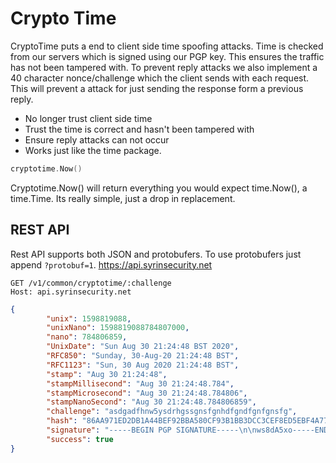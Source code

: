 # Crypto Time

CryptoTime puts a end to client side time spoofing attacks. Time is checked from our servers which is signed using our PGP key. This ensures the traffic has not been tampered with. To prevent reply attacks we also implement a 40 character nonce/challenge which the client sends with each request. This will prevent a attack for just sending the response form a previous reply.

- No longer trust client side time
- Trust the time is correct and hasn't been tampered with
- Ensure reply attacks can not occur
- Works just like the time package.

```go
cryptotime.Now()
```

Cryptotime.Now() will return everything you would expect time.Now(), a time.Time.
Its really simple, just a drop in replacement.

## REST API

Rest API supports both JSON and protobufers. To use protobufers just append `?protobuf=1`. https://api.syrinsecurity.net

```
GET /v1/common/cryptotime/:challenge
Host: api.syrinsecurity.net
```

```json
{
        "unix": 1598819088,
        "unixNano": 1598819088784807000,
        "nano": 784806859,
        "UnixDate": "Sun Aug 30 21:24:48 BST 2020",
        "RFC850": "Sunday, 30-Aug-20 21:24:48 BST",
        "RFC1123": "Sun, 30 Aug 2020 21:24:48 BST",
        "stamp": "Aug 30 21:24:48",
        "stampMillisecond": "Aug 30 21:24:48.784",
        "stampMicrosecond": "Aug 30 21:24:48.784806",
        "stampNanoSecond": "Aug 30 21:24:48.784806859",
        "challenge": "asdgadfhnw5ysdrhgssgnsfgnhdfgndfgnfgnsfg",
        "hash": "86AA971ED2DB1A44BEF92BBA580CF93B1BB3DCC3CEF8ED5EBF4A77F67A09FB51",
        "signature": "-----BEGIN PGP SIGNATURE-----\n\nws8dA5xo-----END PGP SIGNATURE-----",
        "success": true
}
```
